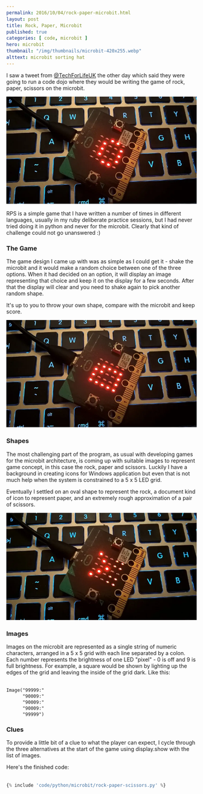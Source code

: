 ```yaml
---
permalink: 2016/10/04/rock-paper-microbit.html
layout: post
title: Rock, Paper, Microbit
published: true
categories: [ code, microbit ]
hero: microbit
thumbnail: "/img/thumbnails/microbit-420x255.webp"
alttext: microbit sorting hat
---
```



I saw a tweet from <a href="https://twitter.com/TechForLifeUK/">@TechForLifeUK</a> the other day
which said they were going to run a code dojo where they would be writing the game of rock, paper,
scissors on the microbit.

![rock](/img/posts/rock-paper-microbit/rps-rock.webp)

RPS is a simple game that I have written a number of times in different languages, usually
in my ruby deliberate practice sessions, but I had never tried doing it in python and never for
the microbit. Clearly that kind of challenge could not go unanswered :)

### The Game

The game design I came up with was as simple as I could get it - shake the microbit and it would make
a random choice between one of the three options. When it had decided on an option, it will display
an image representing that choice and keep it on the display for a few seconds. After that the
display will clear and you need to shake again to pick another random shape.

It's up to you to throw your own shape, compare with the microbit and keep score.

![paper](/img/posts/rock-paper-microbit/rps-paper.webp)

### Shapes

The most challenging part of the program, as usual with developing games for the microbit architecture,
is coming up with suitable images to represent game concept, in this case the rock, paper and scissors. Luckily
I have a background in creating icons for Windows application but even that is not much help when the system
is constrained to a 5 x 5 LED grid.

Eventually I settled on an oval shape to represent the rock, a document
kind of icon to represent paper, and an extremely rough approximation of a pair of scissors.  

![scissors](/img/posts/rock-paper-microbit/rps-scissors.webp)

### Images

Images on the microbit are represented as a single string of numeric characters, arranged in a
5 x 5 grid with each line separated by a colon. Each number represents the brightness of one
LED "pixel" - 0 is off and 9 is full brightness. For example, a square would be shown
by lighting up the edges of the grid and leaving the inside of the grid dark. Like this:

~~~

Image("99999:"
      "90009:"
      "90009:"
      "90009:"
      "99999")

~~~

### Clues

To provide a little bit of a clue to what the player can expect, I cycle through the three alternatives
at the start of the game using display.show with the list of images.

Here's the finished code:


```python

{% include 'code/python/microbit/rock-paper-scissors.py' %}

```
